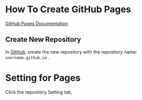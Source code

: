# How To Create GitHub Pages

[GitHub Pages Documentation](https://docs.github.com/ja/pages)



## Create New Repository

In [GitHub](https://github.com/), create the new repository with the repository name: `username.github.io` .

# Setting for Pages

Click the repository Setting tab, 